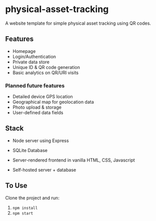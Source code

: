 # physical-asset-tracking
A website template for simple physical asset tracking using QR codes.

## Features
- Homepage
- Login/Authentication
- Private data store
- Unique ID & QR code generation
- Basic analytics on QR/URI visits
### Planned future features
- Detailed device GPS location
- Geographical map for geolocation data
- Photo upload & storage
- User-defined data fields

## Stack
- Node server using Express
- SQLite Database
- Server-rendered frontend in vanilla HTML, CSS, Javascript

- Self-hosted server + database

## To Use
Clone the project and run:
1. `npm install`
2. `npm start`